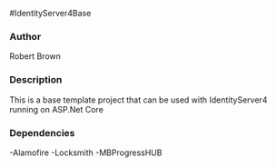 #IdentityServer4Base 

### Author
Robert Brown


### Description
This is a base template project that can be used with IdentityServer4 running on ASP.Net Core

### Dependencies 
-Alamofire
-Locksmith
-MBProgressHUB

